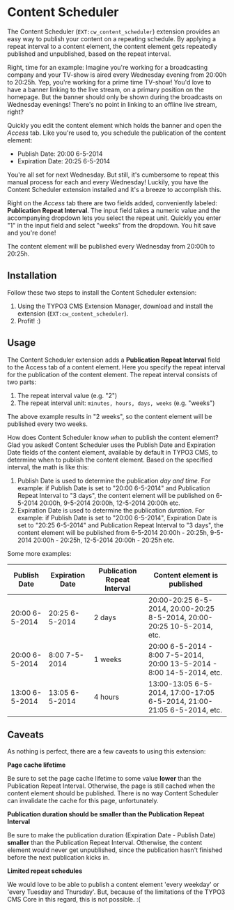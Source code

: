 # Content Scheduler

The Content Scheduler (`EXT:cw_content_scheduler`) extension provides an easy way to publish your content on a repeating schedule. By applying a repeat interval to a content element, the content element gets repeatedly published and unpublished, based on the repeat interval.

Right, time for an example: Imagine you're working for a broadcasting company and your TV-show is aired every Wednesday evening from 20:00h to 20:25h. Yep, you're working for a prime time TV-show! You'd love to have a banner linking to the live stream, on a primary position on the homepage. But the banner should only be shown during the broadcasts on Wednesday evenings! There's no point in linking to an offline live stream, right?

Quickly you edit the content element which holds the banner and open the *Access* tab. Like you're used to, you schedule the publication of the content element:

* Publish Date: 20:00 6-5-2014
* Expiration Date: 20:25 6-5-2014

You're all set for next Wednesday. But still, it's cumbersome to repeat this manual process for each and every Wednesday! Luckily, you have the Content Scheduler extension installed and it's a breeze to accomplish this.

Right on the *Access* tab there are two fields added, conveniently labeled: **Publication Repeat Interval**. The input field takes a numeric value and the accompanying dropdown lets you select the repeat unit. Quickly you enter "1" in the input field and select "weeks" from the dropdown. You hit save and you're done!

The content element will be published every Wednesday from 20:00h to 20:25h.

## Installation

Follow these two steps to install the Content Scheduler extension:

1. Using the TYPO3 CMS Extension Manager, download and install the extension (`EXT:cw_content_scheduler`).
2. Profit! :)

## Usage

The Content Scheduler extension adds a **Publication Repeat Interval** field to the Access tab of a content element. Here you specify the repeat interval for the publication of the content element. The repeat interval consists of two parts:

1. The repeat interval value (e.g. "2")
2. The repeat interval unit: `minutes, hours, days, weeks` (e.g. "weeks")

The above example results in "2 weeks", so the content element will be published every two weeks.

How does Content Scheduler know *when* to publish the content element? Glad you asked! Content Scheduler uses the Publish Date and Expiration Date fields of the content element, available by default in TYPO3 CMS, to determine when to publish the content element. Based on the specified interval, the math is like this:

1. Publish Date is used to determine the publication *day and time*. For example: if Publish Date is set to "20:00 6-5-2014" and Publication Repeat Interval to "3 days", the content element will be published on 6-5-2014 20:00h, 9-5-2014 20:00h, 12-5-2014 20:00h etc.
2. Expiration Date is used to determine the publication *duration*. For example: if Publish Date is set to "20:00 6-5-2014", Expiration Date is set to "20:25 6-5-2014" and Publication Repeat Interval to "3 days", the content element will be published from 6-5-2014 20:00h - 20:25h, 9-5-2014 20:00h - 20:25h, 12-5-2014 20:00h - 20:25h etc.

Some more examples:

| Publish Date   | Expiration Date | Publication Repeat Interval | Content element is published                                            |
| -------------- | --------------- | --------------------------- | ----------------------------------------------------------------------- |
| 20:00 6-5-2014 | 20:25 6-5-2014  | 2 days                      | 20:00-20:25 6-5-2014, 20:00-20:25 8-5-2014, 20:00-20:25 10-5-2014, etc. |
| 20:00 6-5-2014 | 8:00  7-5-2014  | 1 weeks                     | 20:00 6-5-2014 - 8:00 7-5-2014, 20:00 13-5-2014 - 8:00 14-5-2014, etc.  |
| 13:00 6-5-2014 | 13:05 6-5-2014  | 4 hours                     | 13:00-13:05 6-5-2014, 17:00-17:05 6-5-2014, 21:00-21:05 6-5-2014, etc.  |

## Caveats

As nothing is perfect, there are a few caveats to using this extension:

**Page cache lifetime**

Be sure to set the page cache lifetime to some value **lower** than the Publication Repeat Interval. Otherwise, the page is still cached when the content element should be published. There is no way Content Scheduler can invalidate the cache for this page, unfortunately.

**Publication duration should be smaller than the Publication Repeat Interval**

Be sure to make the publication duration (Expiration Date - Publish Date) **smaller** than the Publication Repeat Interval. Otherwise, the content element would never get unpublished, since the publication hasn't finished before the next publication kicks in.

**Limited repeat schedules**

We would love to be able to publish a content element 'every weekday' or 'every Tuesday and Thursday'. But, because of the limitations of the TYPO3 CMS Core in this regard, this is not possible. :(